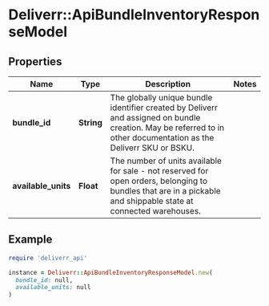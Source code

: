 # Deliverr::ApiBundleInventoryResponseModel

## Properties

| Name | Type | Description | Notes |
| ---- | ---- | ----------- | ----- |
| **bundle_id** | **String** | The globally unique bundle identifier created by Deliverr and assigned on bundle creation. May be referred to in other documentation as the Deliverr SKU or BSKU. |  |
| **available_units** | **Float** | The number of units available for sale - not reserved for open orders, belonging to bundles that are in a pickable and shippable state at connected warehouses. |  |

## Example

```ruby
require 'deliverr_api'

instance = Deliverr::ApiBundleInventoryResponseModel.new(
  bundle_id: null,
  available_units: null
)
```

